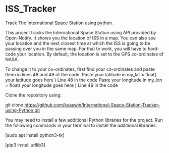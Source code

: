 # ISS_Tracker
 Track The International Space Station using python .

This project tracks the International Space Station using API provided by Open-Notify.
It shows you the location of ISS in a map. You can also see your location and the next closest time at which the ISS is going to be passing over you in the same map. For that to work, you will have to hard-code your location. By default, the location is set to the GPS co-ordinates of NASA.

To change it to your co-ordinates, first find your co-ordinates and paste them in lines 48 and 49 of the code.
Paste your latitude in my_lat = float( your latitude goes here ) Line 48 in the code
Paste your longitude in my_lon = float( your longitude goes here ) Line 49 in the code

Clone the repository using:

git clone https://github.com/ksaswin/International-Space-Station-Tracker-using-Python.git

You may need to install a few additional Python libraries for the project.
Run the following commands in your terminal to install the additional libraries.

[sudo apt install python3-tk]

[pip3 install urllib3]



